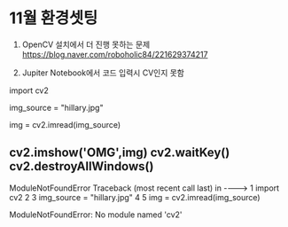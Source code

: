 # 11월 환경셋팅

1. OpenCV 설치에서 더 진행 못하는 문제
https://blog.naver.com/roboholic84/221629374217

2. Jupiter Notebook에서 코드 입력시 CV인지 못함

import cv2

img_source = "hillary.jpg"

img = cv2.imread(img_source)

cv2.imshow('OMG',img)
cv2.waitKey()
cv2.destroyAllWindows()
---------------------------------------------------------------------------
ModuleNotFoundError                       Traceback (most recent call last)
<ipython-input-1-f3bfbcf87852> in <module>
----> 1 import cv2
      2 
      3 img_source = "hillary.jpg"
      4 
      5 img = cv2.imread(img_source)

ModuleNotFoundError: No module named 'cv2'
